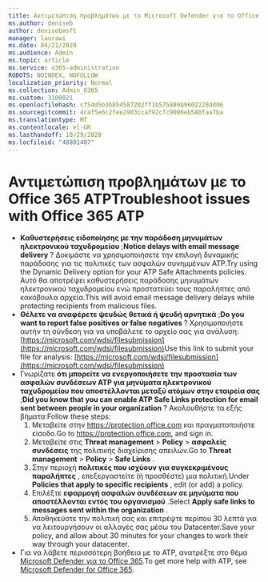```yaml
---
title: Αντιμετώπιση προβλημάτων με το Microsoft Defender για το Office 365 (ATP)
ms.author: deniseb
author: denisebmsft
manager: laurawi
ms.date: 04/21/2020
ms.audience: Admin
ms.topic: article
ms.service: o365-administration
ROBOTS: NOINDEX, NOFOLLOW
localization_priority: Normal
ms.collection: Admin_O365
ms.custom: 3100021
ms.openlocfilehash: cf54d5b3b854587202ff1b575889b9602228dd06
ms.sourcegitcommit: 4caf5e6c2fee2903ccaf92cfc9006eb580faa7ba
ms.translationtype: MT
ms.contentlocale: el-GR
ms.lasthandoff: 10/29/2020
ms.locfileid: "48801407"
---
```

# <a name="troubleshoot-issues-with-office-365-atp"></a><span data-ttu-id="b94b5-102">Αντιμετώπιση προβλημάτων με το Office 365 ATP</span><span class="sxs-lookup"><span data-stu-id="b94b5-102">Troubleshoot issues with Office 365 ATP</span></span>

- <span data-ttu-id="b94b5-103">**Καθυστερήσεις ειδοποίησης με την παράδοση μηνυμάτων ηλεκτρονικού ταχυδρομείου** ;</span><span class="sxs-lookup"><span data-stu-id="b94b5-103">**Notice delays with email message delivery** ?</span></span> <span data-ttu-id="b94b5-104">Δοκιμάστε να χρησιμοποιήσετε την επιλογή δυναμικής παράδοσης για τις πολιτικές των ασφαλών συνημμένων ATP.</span><span class="sxs-lookup"><span data-stu-id="b94b5-104">Try using the Dynamic Delivery option for your ATP Safe Attachments policies.</span></span> <span data-ttu-id="b94b5-105">Αυτό θα αποτρέψει καθυστερήσεις παράδοσης μηνυμάτων ηλεκτρονικού ταχυδρομείου ενώ προστατεύει τους παραλήπτες από κακόβουλα αρχεία.</span><span class="sxs-lookup"><span data-stu-id="b94b5-105">This will avoid email message delivery delays while protecting recipients from malicious files.</span></span>
- <span data-ttu-id="b94b5-106">**Θέλετε να αναφέρετε ψευδώς θετικά ή ψευδή αρνητικά** ;</span><span class="sxs-lookup"><span data-stu-id="b94b5-106">**Do you want to report false positives or false negatives** ?</span></span> <span data-ttu-id="b94b5-107">Χρησιμοποιήστε αυτήν τη σύνδεση για να υποβάλετε το αρχείο σας για ανάλυση: [https://microsoft.com/wdsi/filesubmission](https://microsoft.com/wdsi/filesubmission)</span><span class="sxs-lookup"><span data-stu-id="b94b5-107">Use this link to submit your file for analysis: [https://microsoft.com/wdsi/filesubmission](https://microsoft.com/wdsi/filesubmission)</span></span>
- <span data-ttu-id="b94b5-108">Γνωρίζατε **ότι μπορείτε να ενεργοποιήσετε την προστασία των ασφαλών συνδέσεων ATP για μηνύματα ηλεκτρονικού ταχυδρομείου που αποστέλλονται μεταξύ ατόμων στην εταιρεία σας** ;</span><span class="sxs-lookup"><span data-stu-id="b94b5-108">**Did you know that you can enable ATP Safe Links protection for email sent between people in your organization** ?</span></span> <span data-ttu-id="b94b5-109">Ακολουθήστε τα εξής βήματα:</span><span class="sxs-lookup"><span data-stu-id="b94b5-109">Follow these steps:</span></span>
    1. <span data-ttu-id="b94b5-110">Μεταβείτε στην https://protection.office.com και πραγματοποιήστε είσοδο.</span><span class="sxs-lookup"><span data-stu-id="b94b5-110">Go to https://protection.office.com, and sign in.</span></span>
    2. <span data-ttu-id="b94b5-111">Μεταβείτε στις **Threat management**  >  **Policy**  >  **ασφαλείς συνδέσεις** της πολιτικής διαχείρισης απειλών.</span><span class="sxs-lookup"><span data-stu-id="b94b5-111">Go to **Threat management** > **Policy** > **Safe Links** .</span></span>
    3. <span data-ttu-id="b94b5-112">Στην περιοχή **πολιτικές που ισχύουν για συγκεκριμένους παραλήπτες** , επεξεργαστείτε (ή προσθέστε) μια πολιτική.</span><span class="sxs-lookup"><span data-stu-id="b94b5-112">Under **Policies that apply to specific recipients** , edit (or add) a policy.</span></span>
    4. <span data-ttu-id="b94b5-113">Επιλέξτε **εφαρμογή ασφαλών συνδέσεων σε μηνύματα που αποστέλλονται εντός του οργανισμού** .</span><span class="sxs-lookup"><span data-stu-id="b94b5-113">Select **Apply safe links to messages sent within the organization** .</span></span>
    5. <span data-ttu-id="b94b5-114">Αποθηκεύστε την πολιτική σας και επιτρέψτε περίπου 30 λεπτά για να λειτουργήσουν οι αλλαγές σας μέσω του Datacenter.</span><span class="sxs-lookup"><span data-stu-id="b94b5-114">Save your policy, and allow about 30 minutes for your changes to work their way through your datacenter.</span></span>
- <span data-ttu-id="b94b5-115">Για να λάβετε περισσότερη βοήθεια με το ATP, ανατρέξτε στο θέμα [Microsoft Defender για το Office 365](https://docs.microsoft.com/microsoft-365/security/office-365-security/office-365-atp).</span><span class="sxs-lookup"><span data-stu-id="b94b5-115">To get more help with ATP, see [Microsoft Defender for Office 365](https://docs.microsoft.com/microsoft-365/security/office-365-security/office-365-atp).</span></span>